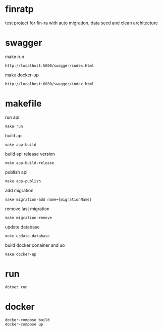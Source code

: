 # finratp
test project for fin-ra with auto migration, data seed and clean architecture 

# swagger
make run
````
http://localhost:5000/swagger/index.html
````
make docker-up
````
http://localhost:8080/swagger/index.html
````

# makefile
run api
````
make run
````
build api
````
make app-build
````
build api release version
````
make app-build-release
````
publish api
````
make app-publish
````
add migration
````
make migration-add name={migrationName}
````
remove last migration
````
make migration-remove
````

update database
````
make update-database
````

build docker conainer and uo
````
make docker-up
````


# run
````
dotnet run
````

# docker
````
docker-compose build
docker-compose up
````
